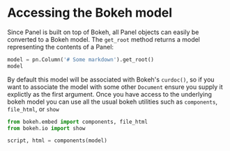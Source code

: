 # Accessing the Bokeh model

Since Panel is built on top of Bokeh, all Panel objects can easily be converted to a Bokeh model. The ``get_root`` method returns a model representing the contents of a Panel:

```python
model = pn.Column('# Some markdown').get_root()
model
```

By default this model will be associated with Bokeh's ``curdoc()``, so if you want to associate the model with some other ``Document`` ensure you supply it explictly as the first argument. Once you have access to the underlying bokeh model you can use all the usual bokeh utilities such as ``components``, ``file_html``, or ``show``

```python
from bokeh.embed import components, file_html
from bokeh.io import show

script, html = components(model)
```